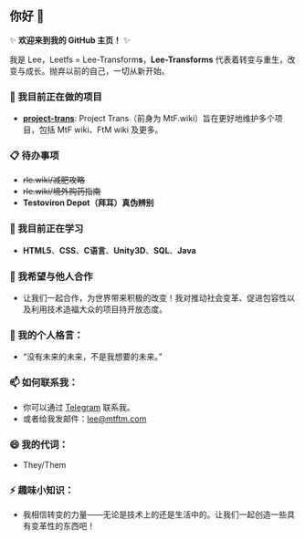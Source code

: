 ## 你好 👋 

✨ **欢迎来到我的 GitHub 主页！** ✨

我是 Lee，Leetfs = Lee-Transform**s**，**Lee-Transforms** 代表着转变与重生，改变与成长。抛弃以前的自己，一切从新开始。

### 🔭 我目前正在做的项目
- **[project-trans](https://github.com/project-trans)**: Project Trans（前身为 MtF.wiki）旨在更好地维护多个项目，包括 MtF wiki、FtM wiki 及更多。

### 📋 待办事项
- ~~rle.wiki/减肥攻略~~
- ~~rle.wiki/境外购药指南~~
- **Testoviron Depot（拜耳）真伪辨别**

### 🌱 我目前正在学习
- **HTML5**、**CSS**、**C语言**、**Unity3D**、**SQL**、**Java**

### 👯 我希望与他人合作
- 让我们一起合作，为世界带来积极的改变！我对推动社会变革、促进包容性以及利用技术造福大众的项目持开放态度。

### 💬 我的个人格言：
- “没有未来的未来，不是我想要的未来。”

### 📫 如何联系我：
- 你可以通过 [Telegram](https://t.me/leetfs) 联系我。
- 或者给我发邮件：lee@mtftm.com

### 😄 我的代词：
- They/Them

### ⚡ 趣味小知识：
- 我相信转变的力量——无论是技术上的还是生活中的。让我们一起创造一些具有变革性的东西吧！
